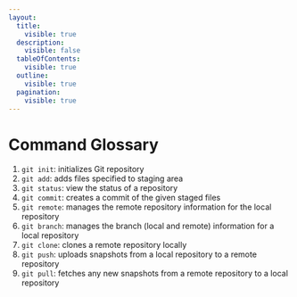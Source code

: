 ```yaml
---
layout:
  title:
    visible: true
  description:
    visible: false
  tableOfContents:
    visible: true
  outline:
    visible: true
  pagination:
    visible: true
---
```


# Command Glossary

1. `git init`: initializes Git repository
2. `git add`: adds files specified to staging area
3. `git status`: view the status of a repository
4. `git commit`: creates a commit of the given staged files
5. `git remote`: manages the remote repository information for the local repository
6. `git branch`: manages the branch (local and remote) information for a local repository
7. `git clone`: clones a remote repository locally
8. `git push`: uploads snapshots from a local repository to a remote repository
9. `git pull`: fetches any new snapshots from a remote repository to a local repository
